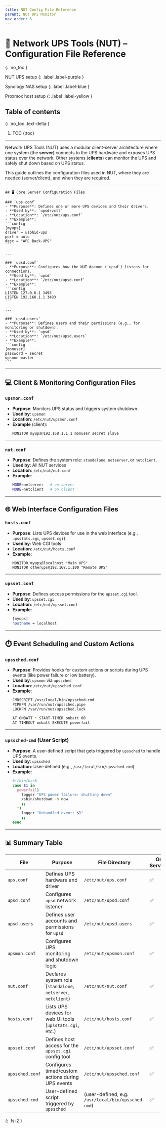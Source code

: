 ```yaml
---
title: NUT Config File Reference
parent: NUT UPS Monitor
nav_order: 6
---
```


# 📘 Network UPS Tools (NUT) – Configuration File Reference
{: .no_toc }

NUT UPS setup
{: .label .label-purple }

Synology NAS setup
{: .label .label-blue }

Proxmox host setup
{: .label .label-yellow }

## Table of contents
{: .no_toc .text-delta }

1. TOC
{:toc}

---

Network UPS Tools (NUT) uses a modular client-server architecture where one system (the **server**) connects to the UPS hardware and exposes UPS status over the network. Other systems (**clients**) can monitor the UPS and safely shut down based on UPS status.

This guide outlines the configuration files used in NUT, where they are needed (server/client), and when they are required.

---

	## 🖥️ Core Server Configuration Files

	### `ups.conf`
	- **Purpose**: Defines one or more UPS devices and their drivers.
	- **Used by**: `upsdrvctl`
	- **Location**: `/etc/nut/ups.conf`
	- **Example**:
	```config
	[myups]
	driver = usbhid-ups
	port = auto
	desc = "APC Back-UPS"
	```

	---

	### `upsd.conf`
	- **Purpose**: Configures how the NUT daemon (`upsd`) listens for connections.
	- **Used by**: `upsd`
	- **Location**: `/etc/nut/upsd.conf`
	- **Example**:
	```config
	LISTEN 127.0.0.1 3493
	LISTEN 192.168.1.1 3493
	```

	---

	### `upsd.users`
	- **Purpose**: Defines users and their permissions (e.g., for monitoring or shutdown).
	- **Used by**: `upsd`
	- **Location**: `/etc/nut/upsd.users`
	- **Example**:
	```config
	[monuser]
	password = secret
	upsmon master
	```

---

## 💻 Client & Monitoring Configuration Files

### `upsmon.conf`
- **Purpose**: Monitors UPS status and triggers system shutdown.
- **Used by**: `upsmon`
- **Location**: `/etc/nut/upsmon.conf`
- **Example** (client):
  ```config
  MONITOR myups@192.168.1.1 1 monuser secret slave
  ```

---

### `nut.conf`
- **Purpose**: Defines the system role: `standalone`, `netserver`, or `netclient`.
- **Used by**: All NUT services
- **Location**: `/etc/nut/nut.conf`
- **Example**:
  ```sh
  MODE=netserver   # on server
  MODE=netclient   # on client
  ```

---

## 🌐 Web Interface Configuration Files

### `hosts.conf`
- **Purpose**: Lists UPS devices for use in the web interface (e.g., `upsstats.cgi`, `upsset.cgi`).
- **Used by**: Web CGI tools
- **Location**: `/etc/nut/hosts.conf`
- **Example**:
  ```config
  MONITOR myups@localhost "Main UPS"
  MONITOR otherups@192.168.1.100 "Remote UPS"
  ```

---

### `upsset.conf`
- **Purpose**: Defines access permissions for the `upsset.cgi` tool.
- **Used by**: `upsset.cgi`
- **Location**: `/etc/nut/upsset.conf`
- **Example**:
  ```sh
  [myups]
  hostname = localhost
  ```

---

## ⏱️ Event Scheduling and Custom Actions

### `upssched.conf`
- **Purpose**: Provides hooks for custom actions or scripts during UPS events (like power failure or low battery).
- **Used by**: `upsmon` via `upssched`
- **Location**: `/etc/nut/upssched.conf`
- **Example**:
  ```bash
  CMDSCRIPT /usr/local/bin/upssched-cmd
  PIPEFN /var/run/nut/upssched.pipe
  LOCKFN /var/run/nut/upssched.lock

  AT ONBATT * START-TIMER onbatt 60
  AT TIMEOUT onbatt EXECUTE powerfail
  ```

---

### `upssched-cmd` (User Script)
- **Purpose**: A user-defined script that gets triggered by `upssched` to handle UPS events.
- **Used by**: `upssched`
- **Location**: User-defined (e.g., `/usr/local/bin/upssched-cmd`)
- **Example**:
  ```bash
  #!/bin/bash
  case $1 in
    powerfail)
      logger "UPS power failure: shutting down"
      /sbin/shutdown -h now
      ;;
    *)
      logger "Unhandled event: $1"
      ;;
  esac
  ```

---

## 📊 Summary Table

| File              | Purpose                                                  | File Directory      | On Server? | On Client? | Required? |
|-------------------|-----------------------------------------------------------|---------------------|------------|------------|-----------|
| `ups.conf`        | Defines UPS hardware and driver                           | `/etc/nut/ups.conf` | ✅          | ❌          | ✅ (server only) |
| `upsd.conf`       | Configures `upsd` network listener                         | `/etc/nut/upsd.conf`| ✅          | ❌          | ✅ (server only) |
| `upsd.users`      | Defines user accounts and permissions for `upsd`          | `/etc/nut/upsd.users`| ✅         | ❌          | ✅ (server only) |
| `upsmon.conf`     | Configures UPS monitoring and shutdown logic              | `/etc/nut/upsmon.conf`| ✅        | ✅          | ✅          |
| `nut.conf`        | Declares system role (`standalone`, `netserver`, `netclient`) | `/etc/nut/nut.conf`| ✅          | ✅          | ✅          |
| `hosts.conf`      | Lists UPS devices for web UI tools (`upsstats.cgi`, etc.) | `/etc/nut/hosts.conf`| ✅         | ❌ (unless running web UI) | ❌ (optional) |
| `upsset.conf`     | Defines host access for the `upsset.cgi` config tool      | `/etc/nut/upsset.conf`| ✅        | ❌          | ❌ (optional) |
| `upssched.conf`   | Configures timed/custom actions during UPS events         | `/etc/nut/upssched.conf`| ✅      | ✅          | ❌ (optional) |
| `upssched-cmd`    | User-defined script triggered by `upssched`               | (user-defined, e.g. `/usr/local/bin/upssched-cmd`) | ✅ | ✅ | ❌ (if using `upssched`) |
{: .fs-2 }